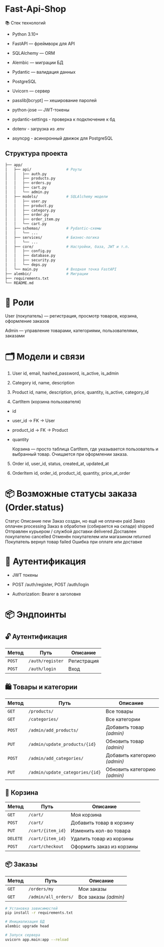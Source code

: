 # Fast-Api-Shop

📚 Стек технологий
- Python 3.10+

- FastAPI — фреймворк для API

- SQLAlchemy — ORM

- Alembic — миграции БД

- Pydantic — валидация данных

- PostgreSQL

- Uvicorn — сервер

- passlib[bcrypt] — хеширование паролей

- python-jose — JWT-токены

- pydantic-settings - проверка к подключение к бд

- dotenv - загрузка из .env

- asyncpg - асинхронный движок для PostgreSQL


## Cтруктура проекта

```bash
├── app/
│   ├── api/                # Роуты
│   │   ├── auth.py
│   │   ├── products.py
│   │   ├── orders.py
│   │   ├── cart.py
│   │   └── admin.py
│   ├── models/             # SQLAlchemy модели
│   │   ├── user.py
│   │   ├── product.py
│   │   ├── category.py
│   │   ├── order.py
│   │   ├── order_item.py
│   │   └── cart.py
│   ├── schemas/            # Pydantic-схемы
│   │   └── ...
│   ├── services/           # Бизнес-логика
│   │   └── ...
│   ├── core/               # Настройки, база, JWT и т.п.
│   │   ├── config.py
│   │   ├── database.py
│   │   ├── security.py
│   │   └── deps.py
│   └── main.py             # Входная точка FastAPI
├── alembic/                # Миграции
├── requirements.txt
└── README.md

```
# 👥 Роли
User (покупатель) — регистрация, просмотр товаров, корзина, оформление заказов

Admin — управление товарами, категориями, пользователями, заказами


# 🗂️ Модели и связи
1. User
id, email, hashed_password, is_active, is_admin

2. Category
id, name, description

3. Product
id, name, description, price, quantity, is_active, category_id

4. CartItem (корзина пользователя)
- id

- user_id → FK → User

- product_id → FK → Product

- quantity

    Корзина — просто таблица CartItem, 
    где указывается пользователь и выбранный товар. 
    Очищается при оформлении заказа.

5.  Order
id, user_id, status, created_at, updated_at

6. OrderItem
id, order_id, product_id, quantity, price_at_order

# 📦 Возможные статусы заказа (Order.status)
Статус	        Описание
new	            Заказ создан, но ещё не оплачен
paid	        Заказ оплачен
processing	    Заказ в обработке (собирается на складе)
shipped	        Отправлен курьером / службой доставки
delivered	    Доставлен покупателю
cancelled	    Отменён покупателем или магазином
returned	    Покупатель вернул товар
failed	        Ошибка при оплате или доставке



# 🔐 Аутентификация
- JWT токены

- POST /auth/register, POST /auth/login

- Authorization: Bearer <token> в заголовке

# 📦 Эндпоинты

## 🔓 Аутентификация
| Метод  | Путь             | Описание    |
|--------|------------------|-------------|
| `POST` | `/auth/register` | Регистрация |
| `POST` | `/auth/login`    | Вход        |

## 🛍️ Товары и категории
| Метод  | Путь                            | Описание                     |
|--------|---------------------------------|------------------------------|
| `GET`  | `/products/`                    | Все товары                   |
| `GET`  | `/categories/`                  | Все категории                |
| `POST` | `/admin/add_products/`          | Добавить товар *(admin)*     |
| `PUT`  | `/admin/update_products/{id}`   | Обновить товар *(admin)*     |
| `POST` | `/admin/add_categories/`        | Добавить категорию *(admin)* |
| `PUT`  | `/admin/update_categories/{id}` | Обновить категорию *(admin)* |
## 🛒 Корзина
| Метод    | Путь              | Описание                  |
|----------|-------------------|---------------------------|
| `GET`    | `/cart/`          | Моя корзина               |
| `POST`   | `/cart/`          | Добавить товар в корзину  |
| `PUT`    | `/cart/{item_id}` | Изменить кол-во товара    |
| `DELETE` | `/cart/{item_id}` | Удалить товар из корзины  |
| `POST`   | `/cart/checkout`  | Оформить заказ из корзины |

## 📦 Заказы

| Метод | Путь                 | Описание             |
|-------|----------------------|----------------------|
| `GET` | `/orders/my`         | Мои заказы           |
| `GET` | `/admin/all_orders/` | Все заказы *(admin)* |



```bash
# Установка зависимостей
pip install -r requirements.txt

# Инициализация БД
alembic upgrade head

# Запуск сервера
uvicorn app.main:app --reload
```
